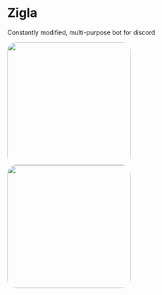 # Zigla

Constantly modified, multi-purpose bot for discord

<a href="https://ko-fi.com/deeyae" style="text-decoration: none;">
    <img src="https://cdn.ko-fi.com/cdn/kofi3.png" 
    style="width: 280px; height: auto; border-radius: 19px;"/>
</a>
<a href="https://www.buymeacoffee.com/deeyae" style="text-decoration: none;">
    <img src="https://cdn.buymeacoffee.com/buttons/default-red.png" 
    style="width: 280px; height: auto; border-radius: 19px;"/>
</a>